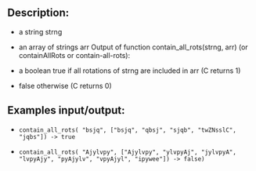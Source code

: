 ## Description:
- a string strng
- an array of strings arr
Output of function contain_all_rots(strng, arr) (or containAllRots or contain-all-rots):

- a boolean true if all rotations of strng are included in arr (C returns 1)
- false otherwise (C returns 0)

## Examples input/output:
- `contain_all_rots(
  "bsjq", ["bsjq", "qbsj", "sjqb", "twZNsslC", "jqbs"]) -> true`

- `contain_all_rots(
  "Ajylvpy", ["Ajylvpy", "ylvpyAj", "jylvpyA", "lvpyAjy", "pyAjylv", "vpyAjyl", "ipywee"]) -> false)`